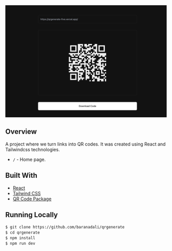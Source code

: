 <img src="./src/assets/images/thumb.png" />  

## Overview

A project where we turn links into QR codes. It was created using React and Tailwindcss technologies.

- `/` - Home page.

## Built With

- [React](https://reactjs.org)
- [Tailwind CSS](https://tailwindcss.com)
- [QR Code Package](https://www.npmjs.com/package/react-qr-code)

## Running Locally

```bash
$ git clone https://github.com/baranadali/qrgenerate
$ cd qrgenerate
$ npm install
$ npm run dev
```
